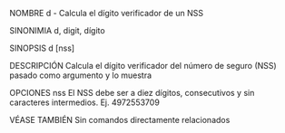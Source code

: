 NOMBRE
	d - Calcula el dígito verificador de un NSS

SINONIMIA
	d, digit, dígito

SINOPSIS
	d [nss]

DESCRIPCIÓN
	Calcula el dígito verificador del número de seguro (NSS) pasado como argumento y lo muestra

OPCIONES
	nss
		El NSS debe ser a diez dígitos, consecutivos y sin caracteres intermedios. Ej. 4972553709

VÉASE TAMBIÉN
	Sin comandos directamente relacionados